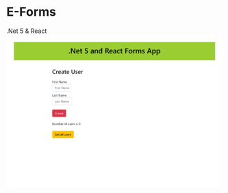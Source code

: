 # E-Forms
.Net 5 &amp; React
![alt text](https://github.com/maciejdarlak/E-Forms/blob/master/E-Forms.Client/MainPage.jpg)
